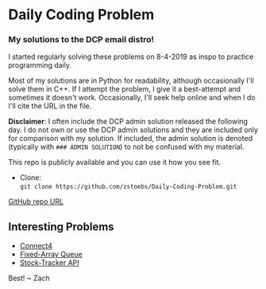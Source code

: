 # Daily Coding Problem
### My solutions to the DCP email distro!

I started regularly solving these problems on 8-4-2019 as inspo to practice programming daily.

Most of my solutions are in Python for readability, although occasionally I'll solve them in C++. If I attempt the problem, I give it a best-attempt and sometimes it doesn't work. Occasionally, I'll seek help online and when I do I'll cite the URL in the file.

**Disclaimer**: I often include the DCP admin solution released the following day. I do not own or use the DCP admin solutions and they are included only for comparison with my solution. If included, the admin solution is denoted (typically with `### ADMIN SOLUTION`) to not be confused with my material.

This repo is publicly available and you can use it how you see fit.

- Clone:  
```git clone https://github.com/zstoebs/Daily-Coding-Problem.git```

[GitHub repo URL](https://github.com/zstoebs/Daily-Coding-Problem.git)  

## Interesting Problems
- [Connect4](https://github.com/zstoebs/Daily-Coding-Problem/tree/master/December%202019/12-16-2019)
- [Fixed-Array Queue](https://github.com/zstoebs/Daily-Coding-Problem/tree/master/May%202020/5-1-2020)
- [Stock-Tracker API](https://github.com/zstoebs/Daily-Coding-Problem/blob/master/May%202020/5-14-2020.py)

Best! ~ Zach
